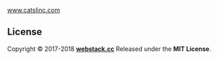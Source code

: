 www.catslinc.com

## License

Copyright © 2017-2018 **[webstack.cc](https://webstack.cc)** Released under the **MIT License**.